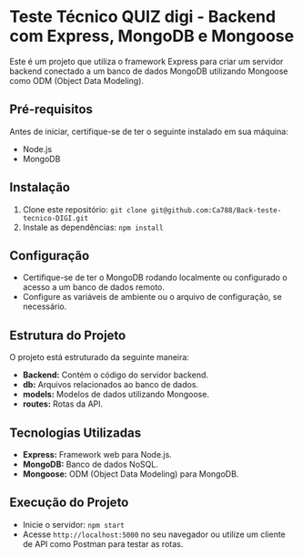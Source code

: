 # Teste Técnico QUIZ digi - Backend com Express, MongoDB e Mongoose

Este é um projeto que utiliza o framework Express para criar um servidor backend conectado a um banco de dados MongoDB utilizando Mongoose como ODM (Object Data Modeling).

## Pré-requisitos

Antes de iniciar, certifique-se de ter o seguinte instalado em sua máquina:

- Node.js
- MongoDB

## Instalação

1. Clone este repositório: `git clone git@github.com:Ca788/Back-teste-tecnico-DIGI.git`
2. Instale as dependências: `npm install`

## Configuração

- Certifique-se de ter o MongoDB rodando localmente ou configurado o acesso a um banco de dados remoto.
- Configure as variáveis de ambiente ou o arquivo de configuração, se necessário.

## Estrutura do Projeto

O projeto está estruturado da seguinte maneira:

- **Backend:** Contém o código do servidor backend.
- **db:** Arquivos relacionados ao banco de dados.
- **models:** Modelos de dados utilizando Mongoose.
- **routes:** Rotas da API.

## Tecnologias Utilizadas

- **Express:** Framework web para Node.js.
- **MongoDB:** Banco de dados NoSQL.
- **Mongoose:** ODM (Object Data Modeling) para MongoDB.

## Execução do Projeto

- Inicie o servidor: `npm start`
- Acesse `http://localhost:5000` no seu navegador ou utilize um cliente de API como Postman para testar as rotas.
